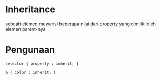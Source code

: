 # Inheritance
  sebuah elemen mewarisi beberapa nilai dari property yang dimiliki
  oleh elemen parent-nya

# Pengunaan 
  
	selector { property : inherit; }

	a { color : inherit; }

 

